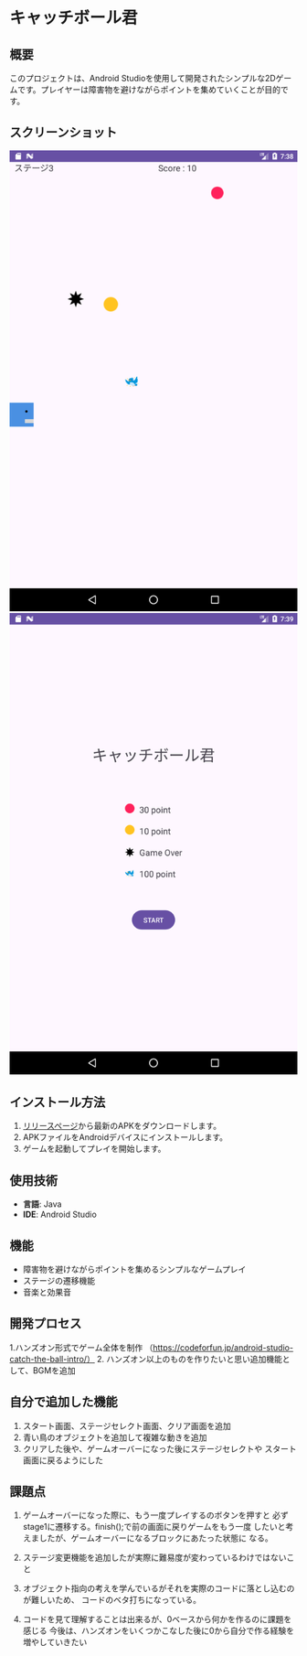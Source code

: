 # キャッチボール君

## 概要
このプロジェクトは、Android Studioを使用して開発されたシンプルな2Dゲームです。プレイヤーは障害物を避けながらポイントを集めていくことが目的です。

## スクリーンショット
![ゲーム画面](images/Screenshot_20240522_163828.png)
![ゲーム画面](images/Screenshot_20240522_163939.png)

## インストール方法
1. [リリースページ](https://github.com/username/my-android-game/releases)から最新のAPKをダウンロードします。
2. APKファイルをAndroidデバイスにインストールします。
3. ゲームを起動してプレイを開始します。

## 使用技術
- **言語**: Java
- **IDE**: Android Studio

## 機能
- 障害物を避けながらポイントを集めるシンプルなゲームプレイ
- ステージの遷移機能
- 音楽と効果音

## 開発プロセス

1.ハンズオン形式でゲーム全体を制作
（https://codeforfun.jp/android-studio-catch-the-ball-intro/）
2. ハンズオン以上のものを作りたいと思い追加機能として、BGMを追加


## 自分で追加した機能
1. スタート画面、ステージセレクト画面、クリア画面を追加
2. 青い鳥のオブジェクトを追加して複雑な動きを追加
3. クリアした後や、ゲームオーバーになった後にステージセレクトや
スタート画面に戻るようにした


## 課題点
1. ゲームオーバーになった際に、もう一度プレイするのボタンを押すと
必ずstage1に遷移する。finish();で前の画面に戻りゲームをもう一度
したいと考えましたが、ゲームオーバーになるブロックにあたった状態に
なる。

2. ステージ変更機能を追加したが実際に難易度が変わっているわけではないこと

3. オブジェクト指向の考えを学んでいるがそれを実際のコードに落とし込むのが難しいため、
コードのベタ打ちになっている。

4. コードを見て理解することは出来るが、0ベースから何かを作るのに課題を感じる
今後は、ハンズオンをいくつかこなした後に0から自分で作る経験を増やしていきたい